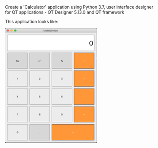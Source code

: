 Create a 'Calculator' application using Python 3.7, user interface designer for QT applications - QT Designer 5.13.0 and QT framework

This application looks like:

<img src='images/img_1.png' width='300'>


